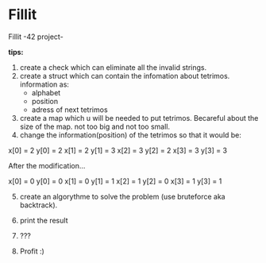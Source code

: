 # Fillit
Fillit -42 project-

<strong>tips:</strong>

1. create a check which can eliminate all the invalid strings.
2. create a struct which can contain the infomation about tetrimos.
    information as:
    - alphabet
    - position
    - adress of next tetrimos
3. create a map which u will be needed to put tetrimos.
    Becareful about the size of the map. not too big and not too small.
4. change the information(position) of the tetrimos so that it would be:

 x[0] = 2
 y[0] = 2
 x[1] = 2
 y[1] = 3
 x[2] = 3
 y[2] = 2
 x[3] = 3
 y[3] = 3
 
  After the modification...
 
 x[0] = 0
 y[0] = 0
 x[1] = 0
 y[1] = 1
 x[2] = 1
 y[2] = 0
 x[3] = 1
 y[3] = 1
 
 
5. create an algorythme to solve the problem (use bruteforce aka backtrack).
 
6. print the result

7. ???

8. Profit :)
